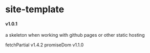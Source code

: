 # site-template
#### v1.0.1

a skeleton when working with github pages or other static hosting

fetchPartial v1.4.2
promiseDom v1.1.0
